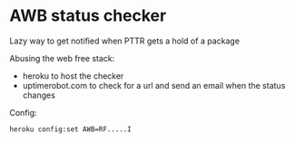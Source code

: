 # AWB status checker

Lazy way to get notified when PTTR gets a hold of a package

Abusing the web free stack:

- heroku to host the checker
- uptimerobot.com to check for a url and send an email when the status changes

Config:

	heroku config:set AWB=RF.....I